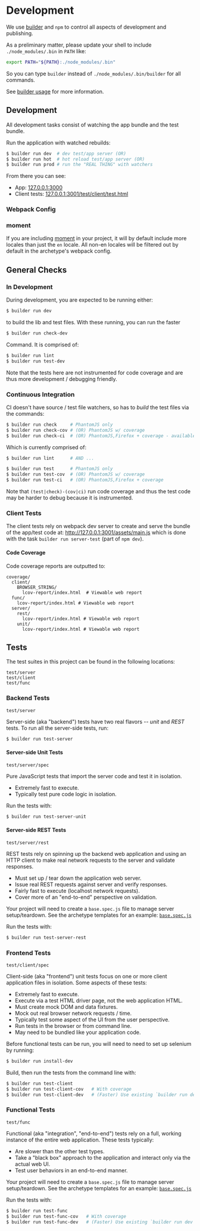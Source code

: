 Development
===========

We use [builder][] and `npm` to control all aspects of development and
publishing.

As a preliminary matter, please update your shell to include
`./node_modules/.bin` in `PATH` like:

```sh
export PATH="${PATH}:./node_modules/.bin"
```

So you can type `builder` instead of `./node_modules/.bin/builder` for all commands.

See [builder usage][] for more information.


## Development

All development tasks consist of watching the app bundle and the test bundle.

Run the application with watched rebuilds:

```sh
$ builder run dev  # dev test/app server (OR)
$ builder run hot  # hot reload test/app server (OR)
$ builder run prod # run the "REAL THING" with watchers
```

From there you can see:

* App: [127.0.0.1:3000](http://127.0.0.1:3000/)
* Client tests: [127.0.0.1:3001/test/client/test.html](http://127.0.0.1:3001/test/client/test.html)

### Webpack Config

### moment

If you are including [moment][] in your project, it will by default include more
locales than just the `en` locale. All non-en locales will be filtered out by
default in the archetype's webpack config.


## General Checks

### In Development

During development, you are expected to be running either:

```sh
$ builder run dev
```

to build the lib and test files. With these running, you can run the faster

```sh
$ builder run check-dev
```

Command. It is comprised of:

```sh
$ builder run lint
$ builder run test-dev
```

Note that the tests here are not instrumented for code coverage and are thus
more development / debugging friendly.

### Continuous Integration

CI doesn't have source / test file watchers, so has to _build_ the test files
via the commands:

```sh
$ builder run check     # PhantomJS only
$ builder run check-cov # (OR) PhantomJS w/ coverage
$ builder run check-ci  # (OR) PhantomJS,Firefox + coverage - available on Travis.
```

Which is currently comprised of:

```sh
$ builder run lint      # AND ...

$ builder run test      # PhantomJS only
$ builder run test-cov  # (OR) PhantomJS w/ coverage
$ builder run test-ci   # (OR) PhantomJS,Firefox + coverage
```

Note that `(test|check)-(cov|ci)` run code coverage and thus the
test code may be harder to debug because it is instrumented.

### Client Tests

The client tests rely on webpack dev server to create and serve the bundle
of the app/test code at: http://127.0.0.1:3001/assets/main.js which is done
with the task `builder run server-test` (part of `npm dev`).

#### Code Coverage

Code coverage reports are outputted to:

```
coverage/
  client/
    BROWSER_STRING/
      lcov-report/index.html  # Viewable web report
  func/
    lcov-report/index.html # Viewable web report
  server/
    rest/
      lcov-report/index.html # Viewable web report
    unit/
      lcov-report/index.html # Viewable web report

```


## Tests

The test suites in this project can be found in the following locations:

```
test/server
test/client
test/func
```

### Backend Tests

`test/server`

Server-side (aka "backend") tests have two real flavors -- *unit* and *REST*
tests. To run all the server-side tests, run:

```sh
$ builder run test-server
```

#### Server-side Unit Tests

`test/server/spec`

Pure JavaScript tests that import the server code and test it in isolation.

* Extremely fast to execute.
* Typically test pure code logic in isolation.

Run the tests with:

```sh
$ builder run test-server-unit
```

#### Server-side REST Tests

`test/server/rest`

REST tests rely on spinning up the backend web application and using an HTTP
client to make real network requests to the server and validate responses.

* Must set up / tear down the application web server.
* Issue real REST requests against server and verify responses.
* Fairly fast to execute (localhost network requests).
* Cover more of an "end-to-end" perspective on validation.

Your project will need to create a `base.spec.js` file to manage server setup/teardown.
See the archetype templates for an example:
[`base.spec.js`](./init/test/server/rest/base.spec.js)

Run the tests with:

```sh
$ builder run test-server-rest
```

### Frontend Tests

`test/client/spec`

Client-side (aka "frontend") unit tests focus on one or more client application
files in isolation. Some aspects of these tests:

* Extremely fast to execute.
* Execute via a test HTML driver page, not the web application HTML.
* Must create mock DOM and data fixtures.
* Mock out real browser network requests / time.
* Typically test some aspect of the UI from the user perspective.
* Run tests in the browser or from command line.
* May need to be bundled like your application code.

Before functional tests can be run, you will need to need to set up selenium
by running:

```sh
$ builder run install-dev
```

Build, then run the tests from the command line with:

```sh
$ builder run test-client
$ builder run test-client-cov   # With coverage
$ builder run test-client-dev   # (Faster) Use existing `builder run dev` watchers.
```

### Functional Tests

`test/func`

Functional (aka "integration", "end-to-end") tests rely on a full, working
instance of the entire web application. These tests typically:

* Are slower than the other test types.
* Take a "black box" approach to the application and interact only via the
  actual web UI.
* Test user behaviors in an end-to-end manner.

Your project will need to create a `base.spec.js` file to manage server setup/teardown.
See the archetype templates for an example:
[`base.spec.js`](./init/test/func/spec/base.spec.js)

Run the tests with:

```sh
$ builder run test-func
$ builder run test-func-cov   # With coverage
$ builder run test-func-dev   # (Faster) Use existing `builder run dev` watchers.
```

[builder]: https://github.com/FormidableLabs/builder
[builder usage]: https://github.com/FormidableLabs/builder#usage
[moment]: http://momentjs.com/
